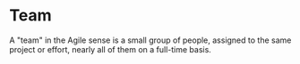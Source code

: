 # Team


A "team" in the Agile sense is a small group of people, assigned to the
same project or effort, nearly all of them on a full-time basis.

